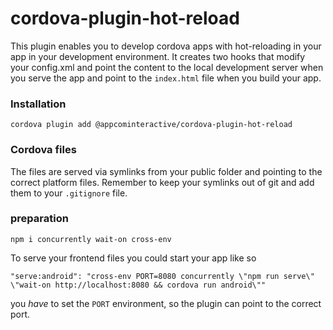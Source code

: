 # cordova-plugin-hot-reload

This plugin enables you to develop cordova apps with hot-reloading in your app in your development environment.
It creates two hooks that modify your config.xml and point the content to the local development server when you serve the app and point to the `index.html` file when you build your app.

### Installation

```
cordova plugin add @appcominteractive/cordova-plugin-hot-reload
```

### Cordova files

The files are served via symlinks from your public folder and pointing to the correct platform files.
Remember to keep your symlinks out of git and add them to your `.gitignore` file.

### preparation

```
npm i concurrently wait-on cross-env
```

To serve your frontend files you could start your app like so

```
"serve:android": "cross-env PORT=8080 concurrently \"npm run serve\" \"wait-on http://localhost:8080 && cordova run android\""
```

you _have_ to set the `PORT` environment, so the plugin can point to the correct port.
